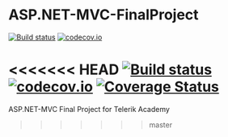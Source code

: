 # ASP.NET-MVC-FinalProject

[![Build status](https://ci.appveyor.com/api/projects/status/3pebesusknx35m7n/branch/master?svg=true)](https://ci.appveyor.com/project/mpenchev86/asp-net-mvc-finalproject/branch/master)
[![codecov.io](https://codecov.io/github/mpenchev86/ASP.NET-MVC-FinalProject/coverage.svg?branch=master)](https://codecov.io/github/mpenchev86/ASP.NET-MVC-FinalProject?branch=master)

<<<<<<< HEAD
[![Build status](https://ci.appveyor.com/api/projects/status/3pebesusknx35m7n?svg=true)](https://ci.appveyor.com/project/mpenchev86/asp-net-mvc-finalproject)
[![codecov.io](https://codecov.io/github/mpenchev86/ASP.NET-MVC-FinalProject/coverage.svg?branch=ci-settings)](https://codecov.io/github/mpenchev86/ASP.NET-MVC-FinalProject?branch=ci-settings)
[![Coverage Status](https://coveralls.io/repos/github/mpenchev86/ASP.NET-MVC-FinalProject/badge.svg?branch=ci-settings)](https://coveralls.io/github/mpenchev86/ASP.NET-MVC-FinalProject?branch=ci-settings)
=======
ASP.NET-MVC Final Project for Telerik Academy
>>>>>>> master
